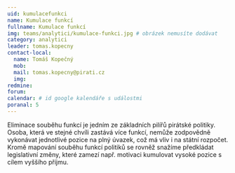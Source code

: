 ```yaml
---
uid: kumulacefunkci
name: Kumulace funkcí 
fullname: Kumulace funkcí 
img: teams/analytici/kumulace-funkci.jpg # obrázek nemusíte dodávat
category: analytici
leader: tomas.kopecny
contact-local:
  name: Tomáš Kopečný
  mob:
  mail: tomas.kopecny@pirati.cz
  img: 
redmine:
forum:
calendar: # id google kalendáře s událostmi
poranal: 5
---
```


Eliminace souběhu funkcí je jedním ze základních pilířů pirátské politiky. Osoba, která ve stejné chvíli zastává více funkcí, nemůže zodpovědně vykonávat jednotlivé pozice na plný úvazek, což má vliv i na státní rozpočet. Kromě mapování souběhu funkcí politiků se rovněž snažíme předkládat legislativní změny, které zamezí např. motivaci kumulovat vysoké pozice s cílem vyššího příjmu.